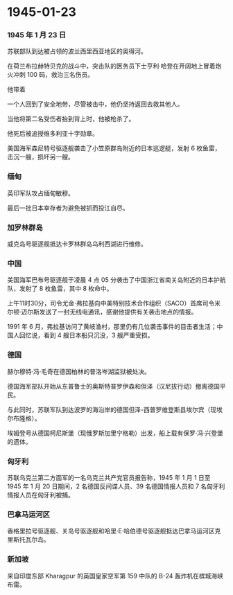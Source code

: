 # 1945-01-23

### 1945 年 1 月 23 日

苏联部队到达被占领的波兰西里西亚地区的奥得河。

在荷兰布拉赫特贝克的战斗中，突击队的医务员下士亨利·哈登在开阔地上冒着炮火冲刺
100 码，救治三名伤员。

他带着

一个人回到了安全地带，尽管被击中，他仍坚持返回去救其他人。

当他将第二名受伤者抬到背上时，他被枪杀了。

他死后被追授维多利亚十字勋章。

美国海军森尼特号驱逐舰袭击了小笠原群岛附近的日本巡逻艇，发射 6
枚鱼雷，击沉一艘，损坏另一艘。

### 缅甸

英印军队攻占缅甸敏穆。

最后一批日本幸存者为避免被抓而投江自尽。

### 加罗林群岛

威克岛号驱逐舰抵达卡罗林群岛乌利西湖进行维修。

### 中国

美国海军巴布号驱逐舰于凌晨 4 点 05
分袭击了中国浙江省南关岛附近的日本护航队，发射了 8 枚鱼雷，其中 8
枚命中。

上午11时30分，司令尤金·弗拉基向中美特别技术合作组织（SACO）首席司令米尔顿·迈尔斯发送了一封无线电通讯，感谢他提供有关袭击地点的情报。

1991 年 6
月，弗拉基访问了黄岐渔村，那里仍有几位袭击事件的目击者生活；中国人回忆说，看到
4 艘日本船只沉没，3 艘严重受损。

### 德国

赫尔穆特·冯·毛奇在德国柏林的普洛岑湖监狱被处决。

德国海军部队开始从东普鲁士的奥斯特普罗伊森和但泽（汉尼拔行动）撤离德国平民。

与此同时，苏联军队到达波罗的海沿岸的德国但泽-西普罗维登斯县埃尔宾（现埃尔布隆格）。

埃姆登号从德国柯尼斯堡（现俄罗斯加里宁格勒）出发，船上载有保罗·冯·兴登堡的遗体。

### 匈牙利

苏联乌克兰第二方面军的一名乌克兰共产党官员报告称，1945 年 1 月 1 日至
1945 年 1 月 20 日期间，2 名德国反间谍人员、39 名德国情报人员和 7
名匈牙利情报人员在匈牙利被捕。

### 巴拿马运河区

香格里拉号驱逐舰、关岛号驱逐舰和哈里·E·哈伯德号驱逐舰抵达巴拿马运河区克里斯托瓦尔岛。

### 新加坡

来自印度东部 Kharagpur 的英国皇家空军第 159 中队的 B-24
轰炸机在槟城海峡布雷。